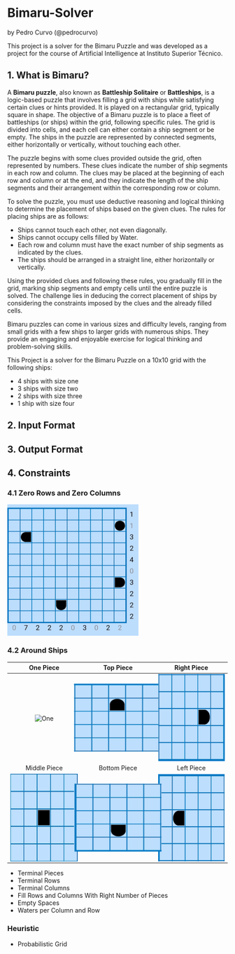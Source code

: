 # Bimaru-Solver
by Pedro Curvo (@pedrocurvo)

This project is a solver for the Bimaru Puzzle and was developed as a project for the course of Artificial Intelligence at Instituto Superior Técnico.

## 1. What is Bimaru?
A **Bimaru puzzle**, also known as **Battleship Solitaire** or **Battleships**, is a logic-based puzzle that involves filling a grid with ships while satisfying certain clues or hints provided. It is played on a rectangular grid, typically square in shape.
The objective of a Bimaru puzzle is to place a fleet of battleships (or ships) within the grid, following specific rules. The grid is divided into cells, and each cell can either contain a ship segment or be empty. The ships in the puzzle are represented by connected segments, either horizontally or vertically, without touching each other.

The puzzle begins with some clues provided outside the grid, often represented by numbers. These clues indicate the number of ship segments in each row and column. The clues may be placed at the beginning of each row and column or at the end, and they indicate the length of the ship segments and their arrangement within the corresponding row or column.

To solve the puzzle, you must use deductive reasoning and logical thinking to determine the placement of ships based on the given clues.
The rules for placing ships are as follows:
- Ships cannot touch each other, not even diagonally.
- Ships cannot occupy cells filled by Water.
- Each row and column must have the exact number of ship segments as indicated by the clues.
- The ships should be arranged in a straight line, either horizontally or vertically.

Using the provided clues and following these rules, you gradually fill in the grid, marking ship segments and empty cells until the entire puzzle is solved. The challenge lies in deducing the correct placement of ships by considering the constraints imposed by the clues and the already filled cells.

Bimaru puzzles can come in various sizes and difficulty levels, ranging from small grids with a few ships to larger grids with numerous ships. They provide an engaging and enjoyable exercise for logical thinking and problem-solving skills.

This Project is a solver for the Bimaru Puzzle on a 10x10 grid with the following ships: 
- 4 ships with size one
- 3 ships with size two
- 2 ships with size three
- 1 ship with size four

## 2. Input Format
## 3. Output Format

## 4. Constraints
### 4.1 Zero Rows and Zero Columns
<img align="center" src="gifs/zero_rows_cols.gif" alt="Zeros" title="Zero Rows and Columns" width="300" height="300" align="center"/> 

### 4.2 Around Ships 
|     One Piece   |      Top Piece     |  Right Piece |
|:-----------------:|:---------------------:|:------:|
| <img align="center" src="gifs/one_ship.gif" alt="One" title="Around One Piece" width="200" height="200" align="center"/>  |  <img align="center" src="gifs/left.gif" alt="Top" title="Around Top Piece" width="200" height="200" align="center" style="transform:rotate(90deg);"/>  | <img align="center" src="gifs/left.gif" alt="Right" title="Around Right Piece" width="200" height="200" align="center" style="transform:rotate(180deg);"/>  |
| Middle Piece   |      Bottom Piece      |  Left Piece |
| <img align="center" src="gifs/middle.gif" alt="Middle" title="Around Middle Piece" width="200" height="200" align="center"/>  | <img align="center" src="gifs/left.gif" alt="Bottom" title="Around Bottom Piece" width="200" height="200" align="center" style="transform:rotate(270deg);"/> | <img align="center" src="gifs/left.gif" alt="Left" title="Around Left Piece" width="200" height="200" align="center"/>  | 


  
- Terminal Pieces 
- Terminal Rows 
- Terminal Columns 
- Fill Rows and Columns With Right Number of Pieces 
- Empty Spaces 
- Waters per Column and Row

### Heuristic 
- Probabilistic Grid